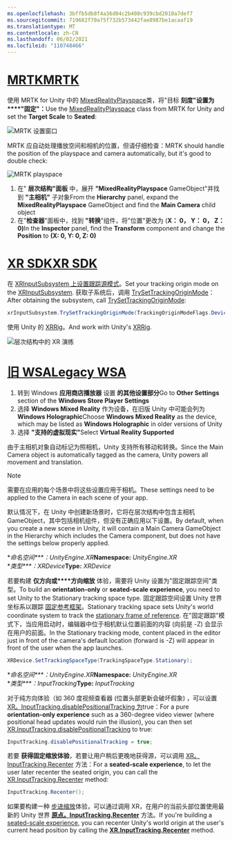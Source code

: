 ```yaml
---
ms.openlocfilehash: 3bffb5db8f4a36d04c2b408c939cbd2010a7def7
ms.sourcegitcommit: 719682f70a75f732b573442fae8987be1acaaf19
ms.translationtype: MT
ms.contentlocale: zh-CN
ms.lasthandoff: 06/02/2021
ms.locfileid: "110748466"
---
```

# <a name="mrtk"></a>[<span data-ttu-id="1ed5b-101">MRTK</span><span class="sxs-lookup"><span data-stu-id="1ed5b-101">MRTK</span></span>](#tab/mrtk)
<!-- NEVER CHANGE THE ABOVE LINE! -->

<span data-ttu-id="1ed5b-102">使用 MRTK for Unity 中的 [MixedRealityPlayspace](/dotnet/api/microsoft.mixedreality.toolkit.mixedrealityplayspace)类，将"目标 **刻度"设置为\*\*\*\*"固定"：**</span><span class="sxs-lookup"><span data-stu-id="1ed5b-102">Use the [MixedRealityPlayspace](/dotnet/api/microsoft.mixedreality.toolkit.mixedrealityplayspace) class from MRTK for Unity and set the **Target Scale** to **Seated**:</span></span>

![MRTK 设置窗口](../../images/mrtk-target-scale.png)

<span data-ttu-id="1ed5b-104">MRTK 应自动处理播放空间和相机的位置，但请仔细检查：</span><span class="sxs-lookup"><span data-stu-id="1ed5b-104">MRTK should handle the position of the playspace and camera automatically, but it's good to double check:</span></span>

![MRTK playspace](../../images/mrtk-playspace.png)

1. <span data-ttu-id="1ed5b-106">在" **层次结构"面板** 中，展开 **"MixedRealityPlayspace** GameObject"并找到 **"主相机"** 子对象</span><span class="sxs-lookup"><span data-stu-id="1ed5b-106">From the **Hierarchy** panel, expand the **MixedRealityPlayspace** GameObject and find the **Main Camera** child object</span></span>
2. <span data-ttu-id="1ed5b-107">在"**检查器**"面板中，找到 **"转换**"组件，将"位置"更改为 (**X： 0， Y： 0， Z： 0)**</span><span class="sxs-lookup"><span data-stu-id="1ed5b-107">In the **Inspector** panel, find the **Transform** component and change the **Position** to **(X: 0, Y: 0, Z: 0)**</span></span>

# <a name="xr-sdk"></a>[<span data-ttu-id="1ed5b-108">XR SDK</span><span class="sxs-lookup"><span data-stu-id="1ed5b-108">XR SDK</span></span>](#tab/xr)
<!-- NEVER CHANGE THE ABOVE LINE! -->

<span data-ttu-id="1ed5b-109">在 [XRInputSubsystem 上设置跟踪源模式](https://docs.unity3d.com/Documentation/ScriptReference/XR.XRInputSubsystem.html)。</span><span class="sxs-lookup"><span data-stu-id="1ed5b-109">Set your tracking origin mode on the [XRInputSubsystem](https://docs.unity3d.com/Documentation/ScriptReference/XR.XRInputSubsystem.html).</span></span> <span data-ttu-id="1ed5b-110">获取子系统后，调用 [TrySetTrackingOriginMode](https://docs.unity3d.com/Documentation/ScriptReference/XR.XRInputSubsystem.TrySetTrackingOriginMode.html)：</span><span class="sxs-lookup"><span data-stu-id="1ed5b-110">After obtaining the subsystem, call [TrySetTrackingOriginMode](https://docs.unity3d.com/Documentation/ScriptReference/XR.XRInputSubsystem.TrySetTrackingOriginMode.html):</span></span>

```cs
xrInputSubsystem.TrySetTrackingOriginMode(TrackingOriginModeFlags.Device);
```

<span data-ttu-id="1ed5b-111">使用 Unity 的 [XRRig](https://docs.unity3d.com/Manual/configuring-project-for-xr.html)。</span><span class="sxs-lookup"><span data-stu-id="1ed5b-111">And work with Unity's [XRRig](https://docs.unity3d.com/Manual/configuring-project-for-xr.html).</span></span>

![层次结构中的 XR 演练](../../images/xrsdk-xrrig.png)

# <a name="legacy-wsa"></a>[<span data-ttu-id="1ed5b-113">旧 WSA</span><span class="sxs-lookup"><span data-stu-id="1ed5b-113">Legacy WSA</span></span>](#tab/wsa)
<!-- NEVER CHANGE THE ABOVE LINE! -->

1. <span data-ttu-id="1ed5b-114">转到 Windows **应用商店播放器** 设置 **的其他设置部分**</span><span class="sxs-lookup"><span data-stu-id="1ed5b-114">Go to **Other Settings** section of the **Windows Store Player Settings**</span></span>
2. <span data-ttu-id="1ed5b-115">选择 **Windows Mixed Reality** 作为设备，在旧版 Unity 中可能会列为 **Windows Holographic**</span><span class="sxs-lookup"><span data-stu-id="1ed5b-115">Choose **Windows Mixed Reality** as the device, which may be listed as **Windows Holographic** in older versions of Unity</span></span>
3. <span data-ttu-id="1ed5b-116">选择 **"支持的虚拟现实"**</span><span class="sxs-lookup"><span data-stu-id="1ed5b-116">Select **Virtual Reality Supported**</span></span>

<span data-ttu-id="1ed5b-117">由于主相机对象自动标记为照相机，Unity 支持所有移动和转换。</span><span class="sxs-lookup"><span data-stu-id="1ed5b-117">Since the Main Camera object is automatically tagged as the camera, Unity powers all movement and translation.</span></span>

>[!NOTE]
><span data-ttu-id="1ed5b-118">需要在应用的每个场景中将这些设置应用于相机。</span><span class="sxs-lookup"><span data-stu-id="1ed5b-118">These settings need to be applied to the Camera in each scene of your app.</span></span>
>
><span data-ttu-id="1ed5b-119">默认情况下，在 Unity 中创建新场景时，它将在层次结构中包含主相机 GameObject，其中包括相机组件，但没有正确应用以下设置。</span><span class="sxs-lookup"><span data-stu-id="1ed5b-119">By default, when you create a new scene in Unity, it will contain a Main Camera GameObject in the Hierarchy which includes the Camera component, but does not have the settings below properly applied.</span></span>

<span data-ttu-id="1ed5b-120">\**命名空间\*\*\*：UnityEngine.XR*</span><span class="sxs-lookup"><span data-stu-id="1ed5b-120">**Namespace:** *UnityEngine.XR*</span></span><br>
<span data-ttu-id="1ed5b-121">\**类型\*\*\*：XRDevice*</span><span class="sxs-lookup"><span data-stu-id="1ed5b-121">**Type:** *XRDevice*</span></span>

<span data-ttu-id="1ed5b-122">若要构建 **仅方向或\*\*\*\*方向缩放** 体验，需要将 Unity 设置为"固定跟踪空间"类型。</span><span class="sxs-lookup"><span data-stu-id="1ed5b-122">To build an **orientation-only** or **seated-scale experience**, you need to set Unity to the Stationary tracking space type.</span></span> <span data-ttu-id="1ed5b-123">固定跟踪空间设置 Unity 世界坐标系以跟踪 [固定参考框架](../../../../design/coordinate-systems.md#spatial-coordinate-systems)。</span><span class="sxs-lookup"><span data-stu-id="1ed5b-123">Stationary tracking space sets Unity's world coordinate system to track the [stationary frame of reference](../../../../design/coordinate-systems.md#spatial-coordinate-systems).</span></span> <span data-ttu-id="1ed5b-124">在"固定跟踪"模式下，当应用启动时，编辑器中位于相机默认位置前面的内容 (向前是 -Z) 会显示在用户的前面。</span><span class="sxs-lookup"><span data-stu-id="1ed5b-124">In the Stationary tracking mode, content placed in the editor just in front of the camera's default location (forward is -Z) will appear in front of the user when the app launches.</span></span>

```cs
XRDevice.SetTrackingSpaceType(TrackingSpaceType.Stationary);
```

<span data-ttu-id="1ed5b-125">\**命名空间\*\*\*：UnityEngine.XR*</span><span class="sxs-lookup"><span data-stu-id="1ed5b-125">**Namespace:** *UnityEngine.XR*</span></span><br>
<span data-ttu-id="1ed5b-126">\**类型\*\*\*：InputTracking*</span><span class="sxs-lookup"><span data-stu-id="1ed5b-126">**Type:** *InputTracking*</span></span>

<span data-ttu-id="1ed5b-127">对于纯方向体验（如 360 度视频查看器 (位置头部更新会破坏假象) ，可以设置[XR。InputTracking.disablePositionalTracking 为](https://docs.unity3d.com/ScriptReference/XR.InputTracking-disablePositionalTracking.html)true：</span><span class="sxs-lookup"><span data-stu-id="1ed5b-127">For a pure **orientation-only experience** such as a 360-degree video viewer (where positional head updates would ruin the illusion), you can then set [XR.InputTracking.disablePositionalTracking](https://docs.unity3d.com/ScriptReference/XR.InputTracking-disablePositionalTracking.html) to true:</span></span>

```cs
InputTracking.disablePositionalTracking = true;
```

<span data-ttu-id="1ed5b-128">若要 **获得固定缩放体验**，若要让用户稍后更晚地获得源，可以调用 [XR。InputTracking.Recenter](https://docs.unity3d.com/ScriptReference/XR.InputTracking.Recenter.html) 方法：</span><span class="sxs-lookup"><span data-stu-id="1ed5b-128">For a **seated-scale experience**, to let the user later recenter the seated origin, you can call the [XR.InputTracking.Recenter](https://docs.unity3d.com/ScriptReference/XR.InputTracking.Recenter.html) method:</span></span>

```cs
InputTracking.Recenter();
```

<span data-ttu-id="1ed5b-129">如果要构建一种 [步进缩放](../../../../design/coordinate-systems.md)体验，可以通过调用 XR，在用户的当前头部位置使用最新的 Unity 世界 **[原点。InputTracking.Recenter](https://docs.unity3d.com/ScriptReference/XR.InputTracking.Recenter.html)** 方法。</span><span class="sxs-lookup"><span data-stu-id="1ed5b-129">If you're building a [seated-scale experience](../../../../design/coordinate-systems.md), you can recenter Unity's world origin at the user's current head position by calling the **[XR.InputTracking.Recenter](https://docs.unity3d.com/ScriptReference/XR.InputTracking.Recenter.html)** method.</span></span>